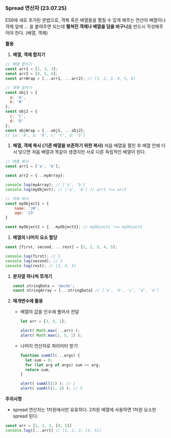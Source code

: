 ### **Spread 연산자 (23.07.25)**

ES6에 새로 추가된 문법으로, 객체 혹은 배열들을 펼칠 수 있게 해주는 연산자
배열이나 객체 앞에 … 을 붙여주면 되는데 **펼쳐진 객체나 배열을 담을 바구니**를 반드시 작성해주어야 한다. (배열, 객체)

**활용**

1. **배열, 객체 합치기**

```jsx
// 배열 합치기
const arr1 = [1, 2, 3];
const arr2 = [4, 5, 6];
const arrWrap = [...arr1, ...arr2]; // [1, 2, 3, 4, 5, 6]

// 객체 합치기
const obj1 = {
  a: 'A',
  b: 'B'
};
const obj2 = {
  c: 'C',
  d: 'D'
};
const objWrap = {...obj1, ...obj2};
// {a: 'A', b: 'B', c: 'C', d: 'D'}
```

1. **배열, 객체 복사 (**기존 배열을 보존하기 위한 복사**)**
처음 배열을 펼친 후 배열 안에 다시 넣으면 처음 배열과 똑같이 생겼지만 서로 다른 독립적인 배열이 된다.

```jsx
// 배열 복사
const arr1 = ['a', 'b'];

const arr2 = {...myArray};

console.log(myArray); // ['a', 'b']
console.log(myObject); // ['a', 'b'] // arr1 !== arr2

// 객체 복사
const myObject1 = {
    name: 'JH',
    age: '23'
}

const myObject2 = {...myObject1}; // myObject1 !== myObject2 
```

1. **배열의 나머지 요소 할당**

```jsx
const [first, second, ...rest] = [1, 2, 3, 4, 5];

console.log(first); // 1
console.log(second); // 2
console.log(rest); // [3, 4, 5]
```

1. **문자열 하나씩 쪼개기**
    
    ```jsx
    const stringData = 'abcde';
    const stringArray = [...stringData] // ['a', 'b', 'c', 'd', 'e']
    ```
    
2. **매개변수에 활용**
    - 배열의 값을 인수에 풀어서 전달
        
        ```jsx
        let arr = [3, 5, 1];
        
        alert( Math.max(...arr) );
        alert( Math.max(3, 5, 1) );
        ```
        
    - 나머지 연산자로 파라미터 받기
        
        ```jsx
        function sumAll(...args) {
          let sum = 0;
          for (let arg of args) sum += arg;
          return sum;
        }
        
        alert( sumAll(1) ); // 1
        alert( sumAll(1, 2) ); // 3
        ```
        

**주의사항**

- spread 연산자는 1차원에서만 유효하다.
2차원 배열에 사용하면 1차원 요소만 spread 된다.
```jsx
const arr = [1, 2, 3, [4, 5]]
console.log([...arr]) // [1, 2, 3, [4, 5]]
```